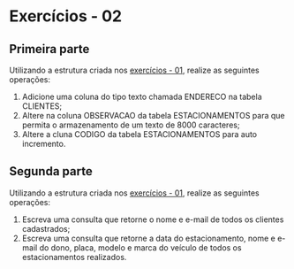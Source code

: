 # Exercícios - 02

## Primeira parte

Utilizando a estrutura criada nos [exercícios - 01](https://github.com/castilh0s/banco-dados-2/tree/master/Exerc%C3%ADcio%2001), realize as seguintes operações:

1. Adicione uma coluna do tipo texto chamada ENDERECO na tabela CLIENTES;
2. Altere na coluna OBSERVACAO da tabela ESTACIONAMENTOS para que permita o armazenamento de um texto de 8000 caracteres;
3. Altere a cluna CODIGO da tabela ESTACIONAMENTOS para auto incremento.

## Segunda parte

Utilizando a estrutura criada nos [exercícios - 01](https://github.com/castilh0s/banco-dados-2/tree/master/Exerc%C3%ADcio%2001), realize as seguintes operações:

1. Escreva uma consulta que retorne o nome e e-mail de todos os clientes cadastrados;
2. Escreva uma consulta que retorne a data do estacionamento, nome e e-mail do dono, placa, modelo e marca do veículo de todos os estacionamentos realizados.
